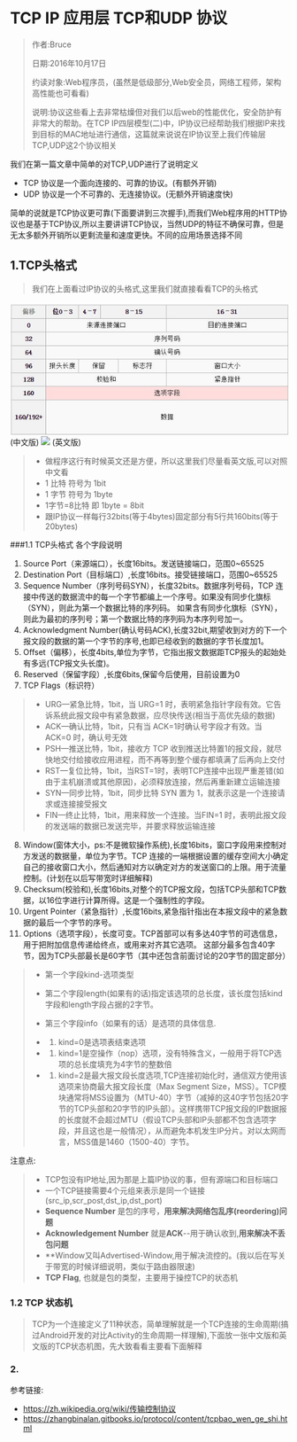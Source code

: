 # TCP IP 应用层 TCP和UDP 协议

> 作者:Bruce
> 
> 日期:2016年10月17日
> 
> 约读对象:Web程序员，\(虽然是低级部分,Web安全员，网络工程师，架构高性能也可看看\)
> 
> 说明:协议这些看上去非常枯燥但对我们以后web的性能优化，安全防护有非常大的帮助。在TCP IP四层模型\(二\)中，IP协议已经帮助我们根据IP来找到目标的MAC地址进行通信，这篇就来说说在IP协议至上我们传输层TCP,UDP这2个协议相关

我们在第一篇文章中简单的对TCP,UDP进行了说明定义

* TCP 协议是一个面向连接的、可靠的协议。\(有额外开销\)
* UDP 协议是一个不可靠的、无连接协议。\(无额外开销速度快\)

简单的说就是TCP协议更可靠\(下面要讲到三次握手\),而我们Web程序用的HTTP协议也是基于TCP协议,所以主要讲讲TCP协议，当然UDP的特征不确保可靠，但是无太多额外开销所以更剩流量和速度更快。不同的应用场景选择不同

## 1.TCP头格式

> 我们在上面看过IP协议的头格式,这里我们就直接看看TCP的头格式

![](/assets/QQ截图20161017105911.jpg)
\(中文版\)
![](http://coolshell.cn//wp-content/uploads/2014/05/TCP-Header-01.jpg)
\(英文版\)

> * 做程序这行有时候英文还是方便，所以这里我们尽量看英文版,可以对照中文看
> * 1 比特 符号为 1bit
> * 1 字节 符号为 1byte
> * 1字节=8比特 即 1byte = 8bit
> * 跟IP协议一样每行32bits\(等于4bytes\)固定部分有5行共160bits\(等于20bytes\)

###1.1 TCP头格式 各个字段说明
 
1. Source Port（来源端口），长度16bits。发送链接端口，范围0~65525
2. Destination Port（目标端口）,长度16bits。接受链接端口，范围0~65525
3. Sequence Number（序列号码SYN），长度32bits。数据序列号码，TCP 连接中传送的数据流中的每一个字节都编上一个序号。如果没有同步化旗标（SYN），则此为第一个数据比特的序列码。
  如果含有同步化旗标（SYN），则此为最初的序列号；第一个数据比特的序列码为本序列号加一。
4. Acknowledgment Number\(确认号码ACK\),长度32bit,期望收到对方的下一个报文段的数据的第一个字节的序号,也即已经收到的数据的字节长度加1。
5. Offset（偏移），长度4bits,单位为字节，它指出报文数据距TCP报头的起始处有多远\(TCP报文头长度\)。
6. Reserved（保留字段）,长度6bits,保留今后使用，目前设置为0
7. TCP Flags（标识符）
  > * URG—紧急比特，1bit，当 URG=1 时，表明紧急指针字段有效。它告诉系统此报文段中有紧急数据，应尽快传送\(相当于高优先级的数据\)
  > * ACK—确认比特，1bit，只有当 ACK=1时确认号字段才有效。当 ACK=0 时，确认号无效
  > * PSH—推送比特，1bit，接收方 TCP 收到推送比特置1的报文段，就尽快地交付给接收应用进程，而不再等到整个缓存都填满了后再向上交付
  > * RST—复位比特，1bit，当RST=1时，表明TCP连接中出现严重差错\(如由于主机崩溃或其他原因\)，必须释放连接，然后再重新建立运输连接
  > * SYN—同步比特，1bit，同步比特 SYN 置为 1，就表示这是一个连接请求或连接接受报文
  > * FIN—终止比特，1bit，用来释放一个连接。当FIN=1 时，表明此报文段的发送端的数据已发送完毕，并要求释放运输连接

8. Window\(窗体大小，ps:不是微软操作系统\),长度16bits，窗口字段用来控制对方发送的数据量，单位为字节。TCP 连接的一端根据设置的缓存空间大小确定自己的接收窗口大小，然后通知对方以确定对方的发送窗口的上限。用于流量控制。\(计划在以后写带宽时详细解释\)
9. Checksum\(校验和\),长度16bits,对整个的TCP报文段，包括TCP头部和TCP数据，以16位字进行计算所得。这是一个强制性的字段。
10. Urgent Pointer（紧急指针）,长度16bits,紧急指针指出在本报文段中的紧急数据的最后一个字节的序号。
11. Options（选项字段），长度可变。TCP首部可以有多达40字节的可选信息，用于把附加信息传递给终点，或用来对齐其它选项。 这部分最多包含40字节，因为TCP头部最长是60字节（其中还包含前面讨论的20字节的固定部分）

> * 第一个字段kind-选项类型
> * 第二个字段length\(如果有的话\)指定该选项的总长度，该长度包括kind字段和length字段占据的2字节。
> * 第三个字段info（如果有的话）是选项的具体信息.
> * 1. kind=0是选项表结束选项
> 
> * 1. kind=1是空操作（nop）选项，没有特殊含义，一般用于将TCP选项的总长度填充为4字节的整数倍
> 
> * 1. kind=2是最大报文段长度选项,TCP连接初始化时，通信双方使用该选项来协商最大报文段长度（Max Segment Size，MSS）。TCP模块通常将MSS设置为（MTU-40）字节（减掉的这40字节包括20字节的TCP头部和20字节的IP头部）。这样携带TCP报文段的IP数据报的长度就不会超过MTU（假设TCP头部和IP头部都不包含选项字段，并且这也是一般情况），从而避免本机发生IP分片。对以太网而言，MSS值是1460（1500-40）字节。

注意点:
> * TCP包没有IP地址,因为那是上篇IP协议的事，但有源端口和目标端口
> * 一个TCP链接需要4个元组来表示是同一个链接(src_ip,scr_post,dst_ip,dst_port)
> * **Sequence Number** 是包的序号，**用来解决网络包乱序(reordering)问题**
> * **Acknowledgement Number** 就是**ACK**--用于确认收到,**用来解决不丢包问题**
> * **Window又叫Advertised-Window,用于解决流控的。(我以后在写关于带宽的时候详细说明，类似于路由器限速)
> * **TCP Flag**, 也就是包的类型，主要用于操控TCP的状态机


### 1.2 TCP 状态机
> TCP为一个连接定义了11种状态，简单理解就是一个TCP连接的生命周期(搞过Android开发的对比Activity的生命周期一样理解),下面放一张中文版和英文版的TCP状态机图，先大致看看主要看下面解释


 
### 2.

参考链接:

* [https:\/\/zh.wikipedia.org\/wiki\/传输控制协议](https://zh.wikipedia.org/wiki/传输控制协议)
* [https:\/\/zhangbinalan.gitbooks.io\/protocol\/content\/tcpbao\_wen\_ge\_shi.html](https://zhangbinalan.gitbooks.io/protocol/content/tcpbao_wen_ge_shi.html)

